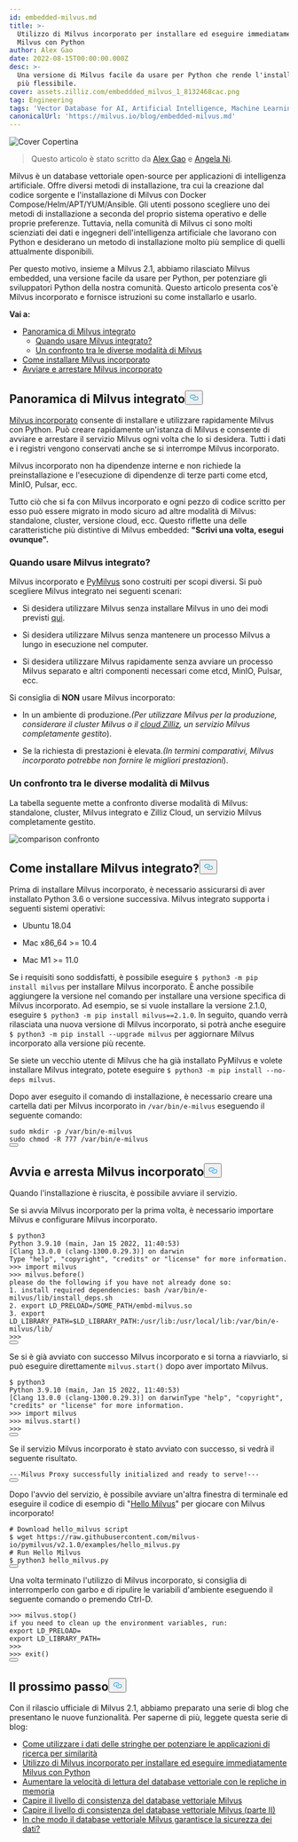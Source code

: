 ```yaml
---
id: embedded-milvus.md
title: >-
  Utilizzo di Milvus incorporato per installare ed eseguire immediatamente
  Milvus con Python
author: Alex Gao
date: 2022-08-15T00:00:00.000Z
desc: >-
  Una versione di Milvus facile da usare per Python che rende l'installazione
  più flessibile.
cover: assets.zilliz.com/embeddded_milvus_1_8132468cac.png
tag: Engineering
tags: 'Vector Database for AI, Artificial Intelligence, Machine Learning'
canonicalUrl: 'https://milvus.io/blog/embedded-milvus.md'
---
```

<p>
  
   <span class="img-wrapper"> <img translate="no" src="https://assets.zilliz.com/embeddded_milvus_1_8132468cac.png" alt="Cover" class="doc-image" id="cover" />
   </span> <span class="img-wrapper"> <span>Copertina</span> </span></p>
<blockquote>
<p>Questo articolo è stato scritto da <a href="https://github.com/soothing-rain/">Alex Gao</a> e <a href="https://www.linkedin.com/in/yiyun-n-2aa713163/">Angela Ni</a>.</p>
</blockquote>
<p>Milvus è un database vettoriale open-source per applicazioni di intelligenza artificiale. Offre diversi metodi di installazione, tra cui la creazione dal codice sorgente e l'installazione di Milvus con Docker Compose/Helm/APT/YUM/Ansible. Gli utenti possono scegliere uno dei metodi di installazione a seconda del proprio sistema operativo e delle proprie preferenze. Tuttavia, nella comunità di Milvus ci sono molti scienziati dei dati e ingegneri dell'intelligenza artificiale che lavorano con Python e desiderano un metodo di installazione molto più semplice di quelli attualmente disponibili.</p>
<p>Per questo motivo, insieme a Milvus 2.1, abbiamo rilasciato Milvus embedded, una versione facile da usare per Python, per potenziare gli sviluppatori Python della nostra comunità. Questo articolo presenta cos'è Milvus incorporato e fornisce istruzioni su come installarlo e usarlo.</p>
<p><strong>Vai a:</strong></p>
<ul>
<li><a href="#An-overview-of-embedded-Milvus">Panoramica di Milvus integrato</a><ul>
<li><a href="#When-to-use-embedded-Milvus">Quando usare Milvus integrato?</a></li>
<li><a href="#A-comparison-of-different-modes-of-Milvus">Un confronto tra le diverse modalità di Milvus</a></li>
</ul></li>
<li><a href="#How-to-install-embedded-Milvus">Come installare Milvus incorporato</a></li>
<li><a href="#Start-and-stop-embedded-Milvus">Avviare e arrestare Milvus incorporato</a></li>
</ul>
<h2 id="An-overview-of-embedded-Milvus" class="common-anchor-header">Panoramica di Milvus integrato<button data-href="#An-overview-of-embedded-Milvus" class="anchor-icon" translate="no">
      <svg translate="no"
        aria-hidden="true"
        focusable="false"
        height="20"
        version="1.1"
        viewBox="0 0 16 16"
        width="16"
      >
        <path
          fill="#0092E4"
          fill-rule="evenodd"
          d="M4 9h1v1H4c-1.5 0-3-1.69-3-3.5S2.55 3 4 3h4c1.45 0 3 1.69 3 3.5 0 1.41-.91 2.72-2 3.25V8.59c.58-.45 1-1.27 1-2.09C10 5.22 8.98 4 8 4H4c-.98 0-2 1.22-2 2.5S3 9 4 9zm9-3h-1v1h1c1 0 2 1.22 2 2.5S13.98 12 13 12H9c-.98 0-2-1.22-2-2.5 0-.83.42-1.64 1-2.09V6.25c-1.09.53-2 1.84-2 3.25C6 11.31 7.55 13 9 13h4c1.45 0 3-1.69 3-3.5S14.5 6 13 6z"
        ></path>
      </svg>
    </button></h2><p><a href="https://github.com/milvus-io/embd-milvus">Milvus incorporato</a> consente di installare e utilizzare rapidamente Milvus con Python. Può creare rapidamente un'istanza di Milvus e consente di avviare e arrestare il servizio Milvus ogni volta che lo si desidera. Tutti i dati e i registri vengono conservati anche se si interrompe Milvus incorporato.</p>
<p>Milvus incorporato non ha dipendenze interne e non richiede la preinstallazione e l'esecuzione di dipendenze di terze parti come etcd, MinIO, Pulsar, ecc.</p>
<p>Tutto ciò che si fa con Milvus incorporato e ogni pezzo di codice scritto per esso può essere migrato in modo sicuro ad altre modalità di Milvus: standalone, cluster, versione cloud, ecc. Questo riflette una delle caratteristiche più distintive di Milvus embedded: <strong>"Scrivi una volta, esegui ovunque".</strong></p>
<h3 id="When-to-use-embedded-Milvus" class="common-anchor-header">Quando usare Milvus integrato?</h3><p>Milvus incorporato e <a href="https://milvus.io/docs/v2.1.x/install-pymilvus.md">PyMilvus</a> sono costruiti per scopi diversi. Si può scegliere Milvus integrato nei seguenti scenari:</p>
<ul>
<li><p>Si desidera utilizzare Milvus senza installare Milvus in uno dei modi previsti <a href="https://milvus.io/docs/v2.1.x/install_standalone-docker.md">qui</a>.</p></li>
<li><p>Si desidera utilizzare Milvus senza mantenere un processo Milvus a lungo in esecuzione nel computer.</p></li>
<li><p>Si desidera utilizzare Milvus rapidamente senza avviare un processo Milvus separato e altri componenti necessari come etcd, MinIO, Pulsar, ecc.</p></li>
</ul>
<p>Si consiglia di <strong>NON</strong> usare Milvus incorporato:</p>
<ul>
<li><p>In un ambiente di produzione.<em>(Per utilizzare Milvus per la produzione, considerare il cluster Milvus o il <a href="https://zilliz.com/cloud">cloud Zilliz</a>, un servizio Milvus completamente gestito</em>).</p></li>
<li><p>Se la richiesta di prestazioni è elevata.<em>(In termini comparativi, Milvus incorporato potrebbe non fornire le migliori prestazioni</em>).</p></li>
</ul>
<h3 id="A-comparison-of-different-modes-of-Milvus" class="common-anchor-header">Un confronto tra le diverse modalità di Milvus</h3><p>La tabella seguente mette a confronto diverse modalità di Milvus: standalone, cluster, Milvus integrato e Zilliz Cloud, un servizio Milvus completamente gestito.</p>
<p>
  
   <span class="img-wrapper"> <img translate="no" src="https://assets.zilliz.com/comparison_ebcd7c5b07.jpeg" alt="comparison" class="doc-image" id="comparison" />
   </span> <span class="img-wrapper"> <span>confronto</span> </span></p>
<h2 id="How-to-install-embedded-Milvus" class="common-anchor-header">Come installare Milvus integrato?<button data-href="#How-to-install-embedded-Milvus" class="anchor-icon" translate="no">
      <svg translate="no"
        aria-hidden="true"
        focusable="false"
        height="20"
        version="1.1"
        viewBox="0 0 16 16"
        width="16"
      >
        <path
          fill="#0092E4"
          fill-rule="evenodd"
          d="M4 9h1v1H4c-1.5 0-3-1.69-3-3.5S2.55 3 4 3h4c1.45 0 3 1.69 3 3.5 0 1.41-.91 2.72-2 3.25V8.59c.58-.45 1-1.27 1-2.09C10 5.22 8.98 4 8 4H4c-.98 0-2 1.22-2 2.5S3 9 4 9zm9-3h-1v1h1c1 0 2 1.22 2 2.5S13.98 12 13 12H9c-.98 0-2-1.22-2-2.5 0-.83.42-1.64 1-2.09V6.25c-1.09.53-2 1.84-2 3.25C6 11.31 7.55 13 9 13h4c1.45 0 3-1.69 3-3.5S14.5 6 13 6z"
        ></path>
      </svg>
    </button></h2><p>Prima di installare Milvus incorporato, è necessario assicurarsi di aver installato Python 3.6 o versione successiva. Milvus integrato supporta i seguenti sistemi operativi:</p>
<ul>
<li><p>Ubuntu 18.04</p></li>
<li><p>Mac x86_64 &gt;= 10.4</p></li>
<li><p>Mac M1 &gt;= 11.0</p></li>
</ul>
<p>Se i requisiti sono soddisfatti, è possibile eseguire <code translate="no">$ python3 -m pip install milvus</code> per installare Milvus incorporato. È anche possibile aggiungere la versione nel comando per installare una versione specifica di Milvus incorporato. Ad esempio, se si vuole installare la versione 2.1.0, eseguire <code translate="no">$ python3 -m pip install milvus==2.1.0</code>. In seguito, quando verrà rilasciata una nuova versione di Milvus incorporato, si potrà anche eseguire <code translate="no">$ python3 -m pip install --upgrade milvus</code> per aggiornare Milvus incorporato alla versione più recente.</p>
<p>Se siete un vecchio utente di Milvus che ha già installato PyMilvus e volete installare Milvus integrato, potete eseguire <code translate="no">$ python3 -m pip install --no-deps milvus</code>.</p>
<p>Dopo aver eseguito il comando di installazione, è necessario creare una cartella dati per Milvus incorporato in <code translate="no">/var/bin/e-milvus</code> eseguendo il seguente comando:</p>
<pre><code translate="no"><span class="hljs-built_in">sudo</span> <span class="hljs-built_in">mkdir</span> -p /var/bin/e-milvus
<span class="hljs-built_in">sudo</span> <span class="hljs-built_in">chmod</span> -R 777 /var/bin/e-milvus
<button class="copy-code-btn"></button></code></pre>
<h2 id="Start-and-stop-embedded-Milvus" class="common-anchor-header">Avvia e arresta Milvus incorporato<button data-href="#Start-and-stop-embedded-Milvus" class="anchor-icon" translate="no">
      <svg translate="no"
        aria-hidden="true"
        focusable="false"
        height="20"
        version="1.1"
        viewBox="0 0 16 16"
        width="16"
      >
        <path
          fill="#0092E4"
          fill-rule="evenodd"
          d="M4 9h1v1H4c-1.5 0-3-1.69-3-3.5S2.55 3 4 3h4c1.45 0 3 1.69 3 3.5 0 1.41-.91 2.72-2 3.25V8.59c.58-.45 1-1.27 1-2.09C10 5.22 8.98 4 8 4H4c-.98 0-2 1.22-2 2.5S3 9 4 9zm9-3h-1v1h1c1 0 2 1.22 2 2.5S13.98 12 13 12H9c-.98 0-2-1.22-2-2.5 0-.83.42-1.64 1-2.09V6.25c-1.09.53-2 1.84-2 3.25C6 11.31 7.55 13 9 13h4c1.45 0 3-1.69 3-3.5S14.5 6 13 6z"
        ></path>
      </svg>
    </button></h2><p>Quando l'installazione è riuscita, è possibile avviare il servizio.</p>
<p>Se si avvia Milvus incorporato per la prima volta, è necessario importare Milvus e configurare Milvus incorporato.</p>
<pre><code translate="no">$ python3
Python 3.9.10 (main, Jan 15 2022, 11:40:53)
[Clang 13.0.0 (clang-1300.0.29.3)] on darwin
Type <span class="hljs-string">&quot;help&quot;</span>, <span class="hljs-string">&quot;copyright&quot;</span>, <span class="hljs-string">&quot;credits&quot;</span> or <span class="hljs-string">&quot;license&quot;</span> <span class="hljs-keyword">for</span> more information.
&gt;&gt;&gt; import milvus
&gt;&gt;&gt; milvus.before()
please <span class="hljs-keyword">do</span> the following <span class="hljs-keyword">if</span> you have not already <span class="hljs-keyword">done</span> so:
1. install required dependencies: bash /var/bin/e-milvus/lib/install_deps.sh
2. <span class="hljs-built_in">export</span> LD_PRELOAD=/SOME_PATH/embd-milvus.so
3. <span class="hljs-built_in">export</span> LD_LIBRARY_PATH=<span class="hljs-variable">$LD_LIBRARY_PATH</span>:/usr/lib:/usr/local/lib:/var/bin/e-milvus/lib/
&gt;&gt;&gt;
<button class="copy-code-btn"></button></code></pre>
<p>Se si è già avviato con successo Milvus incorporato e si torna a riavviarlo, si può eseguire direttamente <code translate="no">milvus.start()</code> dopo aver importato Milvus.</p>
<pre><code translate="no">$ python3
Python <span class="hljs-number">3.9</span><span class="hljs-number">.10</span> (main, Jan <span class="hljs-number">15</span> <span class="hljs-number">2022</span>, <span class="hljs-number">11</span>:<span class="hljs-number">40</span>:<span class="hljs-number">53</span>)
[Clang <span class="hljs-number">13.0</span><span class="hljs-number">.0</span> (clang-<span class="hljs-number">1300.0</span><span class="hljs-number">.29</span><span class="hljs-number">.3</span>)] on darwinType <span class="hljs-string">&quot;help&quot;</span>, <span class="hljs-string">&quot;copyright&quot;</span>, <span class="hljs-string">&quot;credits&quot;</span> <span class="hljs-keyword">or</span> <span class="hljs-string">&quot;license&quot;</span> <span class="hljs-keyword">for</span> more information.
<span class="hljs-meta">&gt;&gt;&gt; </span><span class="hljs-keyword">import</span> milvus
<span class="hljs-meta">&gt;&gt;&gt; </span>milvus.start()
&gt;&gt;&gt;
<button class="copy-code-btn"></button></code></pre>
<p>Se il servizio Milvus incorporato è stato avviato con successo, si vedrà il seguente risultato.</p>
<pre><code translate="no">---<span class="hljs-title class_">Milvus</span> <span class="hljs-title class_">Proxy</span> successfully initialized and ready to serve!---
<button class="copy-code-btn"></button></code></pre>
<p>Dopo l'avvio del servizio, è possibile avviare un'altra finestra di terminale ed eseguire il codice di esempio di &quot;<a href="https://github.com/milvus-io/embd-milvus/blob/main/milvus/examples/hello_milvus.py">Hello Milvus</a>&quot; per giocare con Milvus incorporato!</p>
<pre><code translate="no"><span class="hljs-comment"># Download hello_milvus script</span>
$ wget https://raw.githubusercontent.com/milvus-io/pymilvus/v2.1.0/examples/hello_milvus.py
<span class="hljs-comment"># Run Hello Milvus </span>
$ python3 hello_milvus.py
<button class="copy-code-btn"></button></code></pre>
<p>Una volta terminato l'utilizzo di Milvus incorporato, si consiglia di interromperlo con garbo e di ripulire le variabili d'ambiente eseguendo il seguente comando o premendo Ctrl-D.</p>
<pre><code translate="no">&gt;&gt;&gt; milvus.stop()
<span class="hljs-keyword">if</span> you need to clean up the environment variables, run:
<span class="hljs-built_in">export</span> LD_PRELOAD=
<span class="hljs-built_in">export</span> LD_LIBRARY_PATH=
&gt;&gt;&gt;
&gt;&gt;&gt; <span class="hljs-built_in">exit</span>()
<button class="copy-code-btn"></button></code></pre>
<h2 id="Whats-next" class="common-anchor-header">Il prossimo passo<button data-href="#Whats-next" class="anchor-icon" translate="no">
      <svg translate="no"
        aria-hidden="true"
        focusable="false"
        height="20"
        version="1.1"
        viewBox="0 0 16 16"
        width="16"
      >
        <path
          fill="#0092E4"
          fill-rule="evenodd"
          d="M4 9h1v1H4c-1.5 0-3-1.69-3-3.5S2.55 3 4 3h4c1.45 0 3 1.69 3 3.5 0 1.41-.91 2.72-2 3.25V8.59c.58-.45 1-1.27 1-2.09C10 5.22 8.98 4 8 4H4c-.98 0-2 1.22-2 2.5S3 9 4 9zm9-3h-1v1h1c1 0 2 1.22 2 2.5S13.98 12 13 12H9c-.98 0-2-1.22-2-2.5 0-.83.42-1.64 1-2.09V6.25c-1.09.53-2 1.84-2 3.25C6 11.31 7.55 13 9 13h4c1.45 0 3-1.69 3-3.5S14.5 6 13 6z"
        ></path>
      </svg>
    </button></h2><p>Con il rilascio ufficiale di Milvus 2.1, abbiamo preparato una serie di blog che presentano le nuove funzionalità. Per saperne di più, leggete questa serie di blog:</p>
<ul>
<li><a href="https://milvus.io/blog/2022-08-08-How-to-use-string-data-to-empower-your-similarity-search-applications.md">Come utilizzare i dati delle stringhe per potenziare le applicazioni di ricerca per similarità</a></li>
<li><a href="https://milvus.io/blog/embedded-milvus.md">Utilizzo di Milvus incorporato per installare ed eseguire immediatamente Milvus con Python</a></li>
<li><a href="https://milvus.io/blog/in-memory-replicas.md">Aumentare la velocità di lettura del database vettoriale con le repliche in memoria</a></li>
<li><a href="https://milvus.io/blog/understanding-consistency-levels-in-the-milvus-vector-database.md">Capire il livello di consistenza del database vettoriale Milvus</a></li>
<li><a href="https://milvus.io/blog/understanding-consistency-levels-in-the-milvus-vector-database-2.md">Capire il livello di consistenza del database vettoriale Milvus (parte II)</a></li>
<li><a href="https://milvus.io/blog/data-security.md">In che modo il database vettoriale Milvus garantisce la sicurezza dei dati?</a></li>
</ul>
